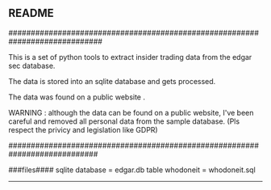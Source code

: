 ## README ##

#############################################################################

This is a set of python tools to extract insider trading data from the edgar sec database.

The data is stored into an sqlite database and gets processed.

The data was found on a public website . 

WARNING : although the data can be found on a public website, I've been careful and removed all personal data from the sample database. (Pls respect the privicy and legislation like GDPR)

############################################################################




###files####
sqlite database  = edgar.db
table whodoneit = whodoneit.sql



-----------------------------------------------------






